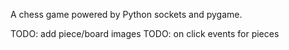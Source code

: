 A chess game powered by Python sockets and pygame.

TODO: add piece/board images
TODO: on click events for pieces
